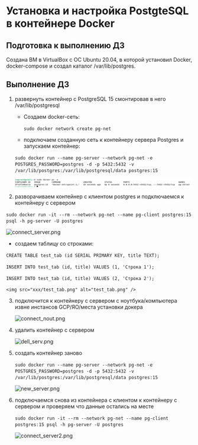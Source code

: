 # Установка и настройка PostgteSQL в контейнере Docker

## Подготовка к выполнению ДЗ
Создана ВМ в VirtualBox с ОС Ubuntu 20.04, в которой установил Docker, docker-compose и создал каталог /var/lib/postgres.

## Выполнение ДЗ
1. развернуть контейнер с PostgreSQL 15 смонтировав в него /var/lib/postgresql
    * Создаем docker-сеть:
        
      ```sudo docker network create pg-net```
   
    * подключаем созданную сеть к контейнеру сервера Postgres и запускаем контейнер:
       
    ```sudo docker run --name pg-server --network pg-net -e POSTGRES_PASSWORD=postgres -d -p 5432:5432 -v /var/lib/postgres:/var/lib/postgresql/data postgres:15```
    
	<img src="xxx/pg_server.png" alt="pg_server.png" />
	
2. разворачиваем контейнер с клиентом postgres и подключаемся к контейнеру с сервером
   
```sudo docker run -it --rm --network pg-net --name pg-client postgres:15 psql -h pg-server -U postgres``` 

   <img src="xxx/connect_server.png" alt="connect_server.png" />   
    
   * создаем таблицу со строками:
    
```CREATE TABLE test_tab (id SERIAL PRIMARY KEY, title TEXT);```
    
```INSERT INTO test_tab (id, title) VALUES (1, 'Строка 1');```
    
```INSERT INTO test_tab (id, title) VALUES (2, 'Строка 2');```
    
	<img src="xxx/test_tab.png" alt="test_tab.png" />
    
3. подключится к контейнеру с сервером с ноутбука/компьютера извне инстансов GCP/ЯО/места установки докера   
    
	<img src="xxx/connect_nout.png" alt="connect_nout.png" />

4. удалить контейнер с сервером
   
   <img src="xxx/dell_serv.png" alt="dell_serv.png" />

5. создать контейнер заново
   
   ```sudo docker run --name pg-server --network pg-net -e POSTGRES_PASSWORD=postgres -d -p 5432:5432 -v /var/lib/postgres:/var/lib/postgresql/data postgres:15```
   
   <img src="xxx/new_server.png" alt="new_server.png" />

6. подключаемся снова из контейнера с клиентом к контейнеру с сервером и проверяем что данные остались на месте
   
   ```sudo docker run -it --rm --network pg-net --name pg-client postgres:15 psql -h pg-server -U postgres```
   
   <img src="xxx/connect_server2.png" alt="connect_server2.png" />

